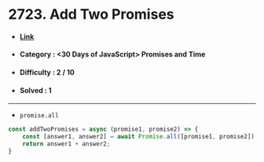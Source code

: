 # 2723. Add Two Promises
* #### [Link](https://leetcode.com/problems/add-two-promises/?envType=study-plan-v2&envId=30-days-of-javascript)
* #### Category : <30 Days of JavaScript> Promises and Time 
* #### Difficulty : 2 / 10  
* #### Solved : 1

<hr />

* `promise.all`
```js
const addTwoPromises = async (promise1, promise2) => {
    const [answer1, answer2] = await Promise.all([promise1, promise2]);
    return answer1 + answer2;
}
```